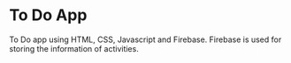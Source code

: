 # To Do App

To Do app using HTML, CSS, Javascript and Firebase. Firebase is used for storing the information of activities.
